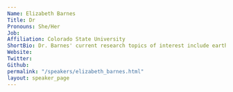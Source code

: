```yaml
---
Name: Elizabeth Barnes 
Title: Dr
Pronouns: She/Her
Job: 
Affiliation: Colorado State University
ShortBio: Dr. Barnes' current research topics of interest include earth system predictability, subseasonal-to-decadal (S2D) prediction, climate intervention research, and data science methods for earth system research (e.g. machine learning, causal discovery). She teaches graduate courses on fundamental atmospheric dynamics and data science and statistical analysis methods. Professor Barnes is involved in a number of research community activities. In addition to being a member of the National Academies's Committee on Earth Science and Applications from Space, on the National Academies' Board on Atmospheric Science and Climate, a funded member of the NSF AI Institute for Research on Trustworthy AI in Weather, Climate and Coastal Oceanography (AI2ES), and on the Steering Committee of the CSU Data Science Research Institute, she recently finished being the lead of the NOAA MAPP S2S Prediction Task Force (2016-2020).
Website: 
Twitter: 
Github: 
permalink: "/speakers/elizabeth_barnes.html"
layout: speaker_page
---
```


